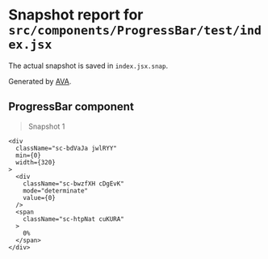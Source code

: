 # Snapshot report for `src/components/ProgressBar/test/index.jsx`

The actual snapshot is saved in `index.jsx.snap`.

Generated by [AVA](https://ava.li).

## ProgressBar component

> Snapshot 1

    <div
      className="sc-bdVaJa jwlRYY"
      min={0}
      width={320}
    >
      <div
        className="sc-bwzfXH cDgEvK"
        mode="determinate"
        value={0}
      />
      <span
        className="sc-htpNat cuKURA"
      >
        0%
      </span>
    </div>
